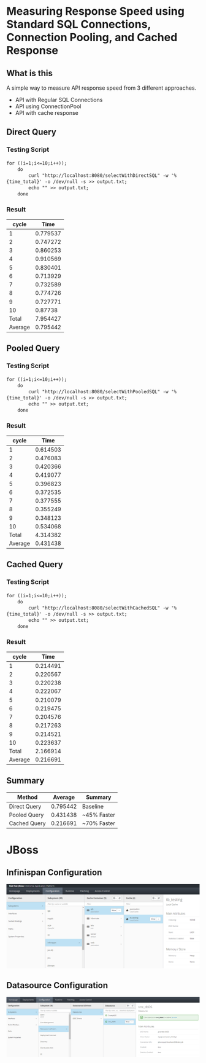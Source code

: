 # Measuring Response Speed using Standard SQL Connections, Connection Pooling, and Cached Response

## What is this
A simple way to measure API response speed from 3 different approaches. 

- API with Regular SQL Connections 
- API using ConnectionPool 
- API with cache response

## Direct Query 

### Testing Script
```
for ((i=1;i<=10;i++)); 
	do  
		curl "http://localhost:8080/selectWithDirectSQL" -w '%{time_total}' -o /dev/null -s >> output.txt; 
		echo "" >> output.txt; 
	done
```

### Result

| cycle   | Time     | 
|---------|----------|
| 1       | 0.779537 |
| 2       | 0.747272 |
| 3       | 0.860253 |
| 4       | 0.910569 |
| 5       | 0.830401 |
| 6       | 0.713929 |
| 7       | 0.732589 |
| 8       | 0.774726 |
| 9       | 0.727771 |
| 10      | 0.87738  |
| Total   | 7.954427 |
| Average | 0.795442 |


## Pooled Query

### Testing Script
```
for ((i=1;i<=10;i++)); 
	do  
		curl "http://localhost:8080/selectWithPooledSQL" -w '%{time_total}' -o /dev/null -s >> output.txt; 
		echo "" >> output.txt; 
	done
```

### Result

| cycle   | Time     | 
|---------|----------|
| 1       | 0.614503 |
| 2       | 0.476083 |
| 3       | 0.420366 |
| 4       | 0.419077 |
| 5       | 0.396823 |
| 6       | 0.372535 |
| 7       | 0.377555 |
| 8       | 0.355249 |
| 9       | 0.348123 |
| 10      | 0.534068 |
| Total   | 4.314382 |
| Average | 0.431438 |



## Cached Query

### Testing Script
```
for ((i=1;i<=10;i++)); 
	do  
		curl "http://localhost:8080/selectWithCachedSQL" -w '%{time_total}' -o /dev/null -s >> output.txt; 
		echo "" >> output.txt; 
	done
```

### Result

| cycle   | Time     | 
|---------|----------|
| 1       | 0.214491 |
| 2       | 0.220567 |
| 3       | 0.220238 |
| 4       | 0.222067 |
| 5       | 0.210079 |
| 6       | 0.219475 |
| 7       | 0.204576 |
| 8       | 0.217263 |
| 9       | 0.214521 |
| 10      | 0.223637 |
| Total   | 2.166914 |
| Average | 0.216691 |


## Summary
| Method       | Average  | Summary     |
|--------------|----------|-------------|
| Direct Query | 0.795442 | Baseline    |
| Pooled Query | 0.431438 | ~45% Faster |
| Cached Query | 0.216691 | ~70% Faster |

# JBoss

## Infinispan Configuration
![Infinispan Config](images/cache-jboss.png)

## Datasource Configuration
![Infinispan Config](images/jboss-ds.png)